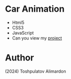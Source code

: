 # Car Animation

- Html5
- CSS3
- JavaScript
- Can you view my [project](https://toshpulatovalimardon.github.io/car-animation/)

# Author 
(2024) Toshpulatov Alimardon
